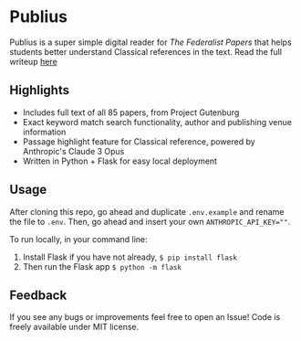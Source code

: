 # Publius

Publius is a super simple digital reader for _The Federalist Papers_ that helps students better understand Classical references in the text. Read the full writeup [here](https://github.com/flxcn/publius/blob/main/publius_paper.pdf)

## Highlights
- Includes full text of all 85 papers, from Project Gutenburg
- Exact keyword match search functionality, author and publishing venue information
- Passage highlight feature for Classical reference, powered by Anthropic's Claude 3 Opus
- Written in Python + Flask for easy local deployment

## Usage
After cloning this repo, go ahead and duplicate `.env.example` and rename the file to `.env`. Then, go ahead and insert your own `ANTHROPIC_API_KEY=""`.

To run locally, in your command line:
1. Install Flask if you have not already, `$ pip install flask`
2. Then run the Flask app `$ python -m flask`

## Feedback
If you see any bugs or improvements feel free to open an Issue! Code is freely available under MIT license.
